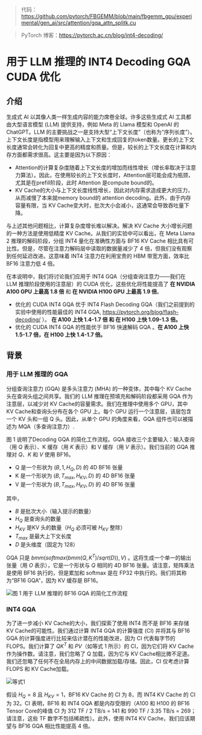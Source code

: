 > 代码：https://github.com/pytorch/FBGEMM/blob/main/fbgemm_gpu/experimental/gen_ai/src/attention/gqa_attn_splitk.cu

> PyTorch 博客：https://pytorch.ac.cn/blog/int4-decoding/


# 用于 LLM 推理的 INT4 Decoding GQA CUDA 优化

## 介绍

生成式 AI 以其像人类一样生成内容的能力席卷全球。许多这些生成式 AI 工具都由大型语言模型 (LLM) 提供支持，例如 Meta 的 Llama 模型和 OpenAI 的 ChatGPT。LLM 的主要挑战之一是支持大型“上下文长度”（也称为“序列长度”）。上下文长度是指模型用来理解输入上下文和生成回复的token数量。更长的上下文长度通常会转化为回复中更高的精度和质量。但是，较长的上下文长度在计算和内存方面都需求很高。这主要是因为以下原因：

- Attention的计算复杂度随着上下文长度的增加而线性增长（增长率取决于注意力算法）。因此，在使用较长的上下文长度时，Attention层可能会成为瓶颈，尤其是在prefill阶段，此时 Attention 是compute bound的。
- KV Cache的大小与上下文长度线性增长，因此对内存需求造成更大的压力，从而减慢了本来就memory bound的 attention decoding。此外，由于内存容量有限，当 KV Cache变大时，批次大小会减小，这通常会导致吞吐量下降。

与上述其他问题相比，计算复杂度增长难以解决。解决 KV Cache 大小增长问题的一种方法是使用低精度 KV Cache。从我们的实验中可以看出，在 Meta Llama 2 推理的解码阶段，分组 INT4 量化在准确性方面与 BF16 KV Cache 相比具有可比性。但是，尽管在注意力解码层中读取的数据量减少了 4 倍，但我们没有观察到任何延迟改进。这意味着 INT4 注意力在利用宝贵的 HBM 带宽方面，效率比 BF16 注意力低 4 倍。

在本说明中，我们将讨论我们应用于 INT4 GQA（分组查询注意力——我们在 LLM 推理阶段使用的注意层）的 CUDA 优化，这些优化将性能提高了 **在 NVIDIA A100 GPU 上最高 1.8 倍** 和 **在 NVIDIA H100 GPU 上最高 1.9 倍**。

- 优化的 CUDA INT4 GQA 优于 INT4 Flash Decoding GQA（我们之前提到的实验中使用的性能最佳的 INT4 GQA, https://pytorch.org/blog/flash-decoding/ ）。 **在 A100 上快 1.4-1.7 倍 和 在 H100 上快 1.09-1.3 倍。**
- 优化的 CUDA INT4 GQA 的性能优于 BF16 快速解码 GQA 。**在 A100 上快 1.5-1.7 倍，在 H100 上快 1.4-1.7 倍。**

## 背景

### 用于 LLM 推理的 GQA

分组查询注意力 (GQA) 是多头注意力 (MHA) 的一种变体，其中每个 KV Cache头在查询头组之间共享。我们的 LLM 推理在预填充和解码阶段都采用 GQA 作为注意层，以减少对 KV Cache的容量需求。我们在推理中使用多个 GPU，其中 KV Cache和查询头分布在各个 GPU 上。每个 GPU 运行一个注意层，该层包含一个 KV 头和一组 Q 头。因此，从单个 GPU 的角度来看，GQA 组件也可以被描述为 MQA（多查询注意力）.

图 1 说明了Decoding GQA 的简化工作流程。GQA 接收三个主要输入：输入查询（用 $Q$ 表示）、K 缓存（用 $K$ 表示）和 V 缓存（用 $V$ 表示）。我们当前的 GQA 推理对 $Q、K$ 和 $V$ 使用 BF16。

- Q 是一个形状为 $(B, 1, H_Q, D)$ 的 4D BF16 张量
- K 是一个形状为 $(B, T_{max}, H_{KV}, D)$ 的 4D BF16 张量
- V 是一个形状为 $(B, T_{max}, H_{KV}, D)$ 的 4D BF16 张量

其中，

- $B$ 是批次大小（输入提示的数量）
- $H_Q$ 是查询头的数量
- $H_{KV}$ 是KV 头的数量（$H_Q$ 必须可被 $H_{KV}$ 整除）
- $T_{max}$ 是最大上下文长度
- $D$ 是头维度（固定为 128）

GQA 只是 $bmm(softmax(bmm(Q, K^T) / sqrt(D)), V)$ 。这将生成一个单一的输出张量（用 $O$ 表示），它是一个形状与 $Q$ 相同的 4D BF16 张量。请注意，矩阵乘法是使用 BF16 执行的，但是累加和 softmax 是在 FP32 中执行的。我们将其称为“BF16 GQA”，因为 KV 缓存是 BF16。

![图 1 用于 LLM 推理的 BF16 GQA 的简化工作流程](https://files.mdnice.com/user/59/280fe9b0-daf6-4657-bd0e-ad8ef760590c.png)

### INT4 GQA

为了进一步减小 KV Cache的大小，我们探索了使用 INT4 而不是 BF16 来存储 KV Cache的可能性。我们通过计算 INT4 GQA 的计算强度 (CI) 并将其与 BF16 GQA 的计算强度进行比较来估计潜在的性能改进，因为 CI 代表每字节的 FLOPS。我们计算了 $QK^T$ 和 $PV$（如等式 1 所示）的 CI，因为它们将 KV Cache作为操作数。请注意，我们忽略了 Q 加载，因为它与 KV Cache相比微不足道。我们还忽略了任何不在全局内存上的中间数据加载/存储。因此，CI 仅考虑计算 FLOPS 和 KV Cache加载。

![等式1](https://files.mdnice.com/user/59/704eefec-d9be-4531-af44-065af5cb5665.png)

假设 $H_Q = 8$ 且 $H_{KV} = 1$，BF16 KV Cache 的 CI 为 8，而 INT4 KV Cache 的 CI 为 32。CI 表明，BF16 和 INT4 GQA 都是内存受限的（A100 和 H100 的 BF16 Tensor Core的峰值 CI 为 312 TF / 2 TB/s = 141 和 990 TF / 3.35 TB/s = 269；请注意，这些 TF 数字不包括稀疏性）。此外，使用 INT4 KV Cache，我们应该期望与 BF16 GQA 相比性能提高 4 倍。










